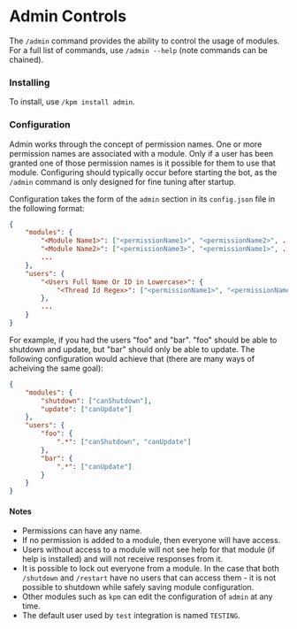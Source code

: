 # Admin Controls

The `/admin` command provides the ability to control the usage of modules. For a full list of commands, use `/admin --help` (note commands can be chained).

### Installing
To install, use `/kpm install admin`.

### Configuration
Admin works through the concept of permission names. One or more permission names are associated with a module. Only if a user has been granted one of those permission names is it possible for them to use that module. Configuring should typically occur before starting the bot, as the `/admin` command is only designed for fine tuning after startup.

Configuration takes the form of the `admin` section in its `config.json` file in the following format:
```json
{
    "modules": {
        "<Module Name1>": ["<permissionName1>", "<permissionName2>", ...],
        "<Module Name2>": ["<permissionName3>", "<permissionName1>", ...],
        ...
    },
    "users": {
        "<Users Full Name Or ID in Lowercase>": {
            "<Thread Id Regex>": ["<permissionName1>", "<permissionName2>"]
        },
        ...
    }
}
```

For example, if you had the users "foo" and "bar". "foo" should be able to shutdown and update, but "bar" should only be able to update. The following configuration would achieve that (there are many ways of acheiving the same goal):
```json
{
    "modules": {
        "shutdown": ["canShutdown"],
        "update": ["canUpdate"]
    },
    "users": {
        "foo": {
            ".*": ["canShutdown", "canUpdate"]
        },
        "bar": {
            ".*": ["canUpdate"]
        }
    }
}
```

#### Notes
- Permissions can have any name.
- If no permission is added to a module, then everyone will have access.
- Users without access to a module will not see help for that module (if help is installed) and will not receive responses from it.
- It is possible to lock out everyone from a module. In the case that both `/shutdown` and `/restart` have no users that can access them - it is not possible to shutdown while safely saving module configuration.
- Other modules such as `kpm` can edit the configuration of `admin` at any time.
- The default user used by `test` integration is named `TESTING`.
